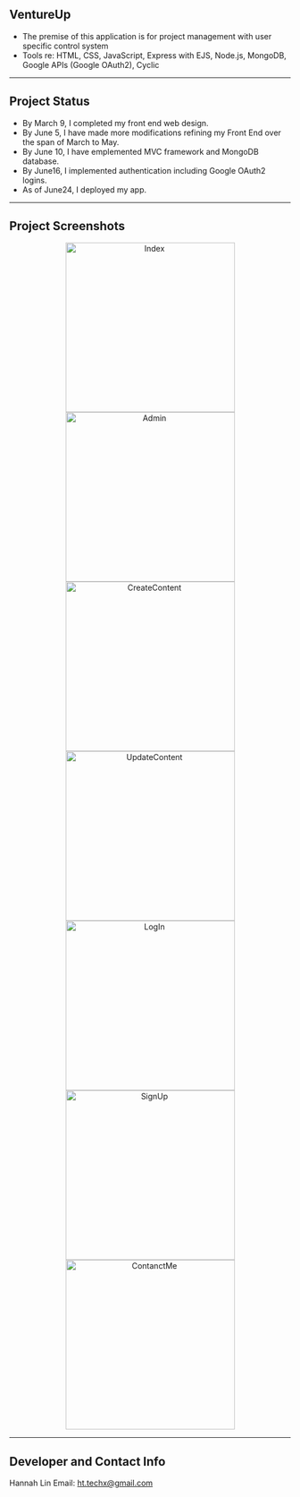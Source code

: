 <!-- <h1 align="center">Hi 👋, I'm Hannah Lin</h1>
<h3 align="center">A passionate full stack developer from Great Boston, MA</h3>

📫 How to reach me **linx2463@gmail.com** -->

<!-- <h3 align="left">Connect with me:</h3>
<p align="left">
</p> -->

## VentureUp 
* The premise of this application is for project management with user specific control system
* Tools re: HTML, CSS, JavaScript,  Express with EJS, Node.js, MongoDB, Google APIs (Google OAuth2), Cyclic

___
## Project Status 
* By March 9, I completed my front end web design. 
* By June 5, I have made more modifications refining my Front End over the span of March to May. 
* By June 10, I have emplemented MVC framework and MongoDB database.  
* By June16, I implemented authentication including Google OAuth2 logins. 
* As of June24, I deployed my app. 

___
## Project Screenshots
<div align="center"><img width="303" alt="Index" src="https://github.com/ht-l1/VentureUp/assets/106502799/6f38139a-4cb8-4395-a036-a36e4a0f66d1"></div>
<div align="center"><img width="303" alt="Admin" src="https://github.com/ht-l1/VentureUp/assets/106502799/14465a41-885b-4a73-a3aa-796e9ccd2d0b"></div>
<div align="center"><img width="303" alt="CreateContent" src="https://github.com/ht-l1/VentureUp/assets/106502799/04ecc1a7-f4df-4c9e-b0b7-04b4585ece1d"></div>
<div align="center"><img width="303" alt="UpdateContent" src="https://github.com/ht-l1/VentureUp/assets/106502799/1278fe60-f881-4516-83e9-62eb7c469e31"></div>
<div align="center"><img width="303" alt="LogIn" src="https://github.com/ht-l1/VentureUp/assets/106502799/e60a6338-aaa7-4cc4-a8e1-ac359a5be98c"></div>
<div align="center"><img width="303" alt="SignUp" src="https://github.com/ht-l1/VentureUp/assets/106502799/1e7ce37d-02ee-4063-8e96-651987c6bc23"></div>
<div align="center"><img width="303" alt="ContanctMe" src="https://github.com/ht-l1/VentureUp/assets/106502799/bf0d99d9-36f3-4f65-a061-a63a8e12d65c"></div>
<!-- ___ -->
<!-- ## Installation and Setup Instructions
BACK END (npm)  -->
<!-- Clone 
Install 
To Run Test Suite 
To Start Server 
To Visit App  -->
<!-- ___ -->
<!-- ## Reflection

<!-- * Unexpected Obstacles  -->

<!-- <h3 align="left">Languages and Tools:</h3>

<p align="left"> <a href="https://www.w3schools.com/css/" target="_blank" rel="noreferrer"> <img src="https://raw.githubusercontent.com/devicons/devicon/master/icons/css3/css3-original-wordmark.svg" alt="css3" width="40" height="40"/> </a> <a href="https://expressjs.com" target="_blank" rel="noreferrer"> <img src="https://raw.githubusercontent.com/devicons/devicon/master/icons/express/express-original-wordmark.svg" alt="express" width="40" height="40"/> </a> <a href="https://git-scm.com/" target="_blank" rel="noreferrer"> <img src="https://www.vectorlogo.zone/logos/git-scm/git-scm-icon.svg" alt="git" width="40" height="40"/> </a> <a href="https://www.w3.org/html/" target="_blank" rel="noreferrer"> <img src="https://raw.githubusercontent.com/devicons/devicon/master/icons/html5/html5-original-wordmark.svg" alt="html5" width="40" height="40"/> </a> <a href="https://developer.mozilla.org/en-US/docs/Web/JavaScript" target="_blank" rel="noreferrer"> <img src="https://raw.githubusercontent.com/devicons/devicon/master/icons/javascript/javascript-original.svg" alt="javascript" width="40" height="40"/> </a> <a href="https://www.mongodb.com/" target="_blank" rel="noreferrer"> <img src="https://raw.githubusercontent.com/devicons/devicon/master/icons/mongodb/mongodb-original-wordmark.svg" alt="mongodb" width="40" height="40"/> </a> <a href="https://nodejs.org" target="_blank" rel="noreferrer"> <img src="https://raw.githubusercontent.com/devicons/devicon/master/icons/nodejs/nodejs-original-wordmark.svg" alt="nodejs" width="40" height="40"/> </a> <a href="https://reactjs.org/" target="_blank" rel="noreferrer"> <img src="https://raw.githubusercontent.com/devicons/devicon/master/icons/react/react-original-wordmark.svg" alt="react" width="40" height="40"/> </a> <a href="https://www.typescriptlang.org/" target="_blank" rel="noreferrer"> <img src="https://raw.githubusercontent.com/devicons/devicon/master/icons/typescript/typescript-original.svg" alt="typescript" width="40" height="40"/> </a> </p> -->

<!-- ___ -->
<!-- ## Acknowledgements and Support <3
`"[quote]"` -->
___
## Developer and Contact Info
Hannah Lin
Email: ht.techx@gmail.com